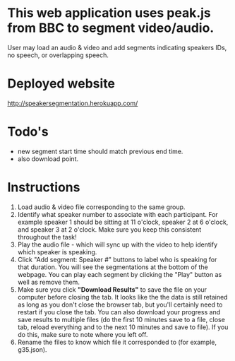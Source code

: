 # This web application uses peak.js from BBC to segment video/audio.
User may load an audio & video and add segments indicating speakers IDs, no speech, or overlapping speech.

# Deployed website
http://speakersegmentation.herokuapp.com/

# Todo's
- new segment start time should match previous end time.
- also download point.

# Instructions
1. Load audio & video file corresponding to the same group.
2. Identify what speaker number to associate with each participant.
For example speaker 1 should be sitting at 11 o'clock, speaker 2 at 6 o'clock, and speaker 3 at 2 o'clock. Make sure you keep this consistent throughout the task!
3. Play the audio file - which will sync up with the video to help identify which speaker is speaking.
4. Click "Add segment: Speaker #" buttons to label who is speaking for that duration. You will see the segmentations at the bottom of the webpage. You can play each segment by clicking the "Play" button as well as remove them.
5. Make sure you click **"Download Results"** to save the file on your computer before closing the tab. It looks like the the data is still retained as long as you don't close the browser tab, but you'll certainly need to restart if you close the tab. You can also download your progress and save results to multiple files (do the first 10 minutes save to a file, close tab, reload everything and to the next 10 minutes and save to file). If you do this, make sure to note where you left off.
6. Rename the files to know which file it corresponded to (for example, g35.json).
